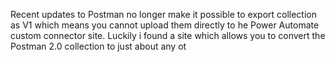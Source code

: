 Recent updates to Postman no longer make it possible to export collection as V1 which means you cannot upload them directly to he Power Automate custom connector site.  Luckily i found a site which allows you to convert the Postman 2.0 collection to just about any ot
<!--stackedit_data:
eyJoaXN0b3J5IjpbMTc4MjM0MTIyNF19
-->